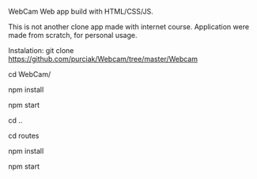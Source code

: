 WebCam
Web app build with HTML/CSS/JS.

This is not another clone app made with internet course. Application were made from scratch, for personal usage.

Instalation:
git clone https://github.com/purciak/Webcam/tree/master/Webcam

cd WebCam/

npm install

npm start

cd ..

cd routes

npm install

npm start

